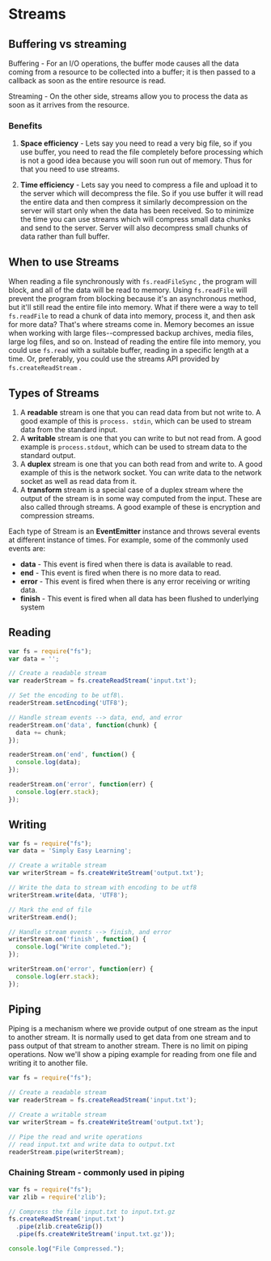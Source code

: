 # Streams

## Buffering vs streaming

Buffering - For an I/O operations, the buffer mode causes all the data coming from a resource to be collected into a buffer; it is then passed to a callback as soon as the entire resource is read.

Streaming - On the other side, streams allow you to process the data as soon as it arrives from the resource.

### Benefits

1. **Space efficiency** - Lets say you need to read a very big file, so if you use buffer, you need to read the file completely before processing which is not a good idea because you will soon run out of memory. Thus for that you need to use streams.

2. **Time efficiency** - Lets say you need to compress a file and upload it to the server which will decompress the file. So if you use buffer it will read the entire data and then compress it similarly decompression on the server will start only when the data has been received. So to minimize the time you can use streams which will compress small data chunks and send to the server. Server will also decompress small chunks of data rather than full buffer.

## When to use Streams

When reading a file synchronously with `fs.readFileSync` , the program will block, and all of the data will be read to memory. Using `fs.readFile` will prevent the program from blocking because it's an asynchronous method, but it'll still read the entire file into memory. What if there were a way to tell `fs.readFile` to read a chunk of data into memory, process it, and then ask for more data? That's where streams come in. Memory becomes an issue when working with large files--compressed backup archives, media files, large log files, and so on. Instead of reading the entire file into memory, you could use `fs.read` with a suitable buffer, reading in a specific length at a time. Or, preferably, you could use the streams API provided by `fs.createReadStream` .

## Types of Streams

1. A **readable** stream is one that you can read data from but not write to. A good example of this is `process. stdin`, which can be used to stream data from the standard input.
2. A **writable** stream is one that you can write to but not read from. A good example is `process.stdout`, which can be used to stream data to the standard output.
3. A **duplex** stream is one that you can both read from and write to. A good example of this is the network socket. You can write data to the network socket as well as read data from it.
4. A **transform** stream is a special case of a duplex stream where the output of the stream is in some way computed from the input. These are also called through streams. A good example of these is encryption and compression streams.

Each type of Stream is an **EventEmitter** instance and throws several events at different instance of times. For example, some of the commonly used events are:

- **data** - This event is fired when there is data is available to read.
- **end** - This event is fired when there is no more data to read.
- **error** - This event is fired when there is any error receiving or writing data.
- **finish** - This event is fired when all data has been flushed to underlying system

## Reading

```js
var fs = require("fs");
var data = '';

// Create a readable stream
var readerStream = fs.createReadStream('input.txt');

// Set the encoding to be utf8\.
readerStream.setEncoding('UTF8');

// Handle stream events --> data, end, and error
readerStream.on('data', function(chunk) {
  data += chunk;
});

readerStream.on('end', function() {
  console.log(data);
});

readerStream.on('error', function(err) {
  console.log(err.stack);
});
```

## Writing

```js
var fs = require("fs");
var data = 'Simply Easy Learning';

// Create a writable stream
var writerStream = fs.createWriteStream('output.txt');

// Write the data to stream with encoding to be utf8
writerStream.write(data, 'UTF8');

// Mark the end of file
writerStream.end();

// Handle stream events --> finish, and error
writerStream.on('finish', function() {
  console.log("Write completed.");
});

writerStream.on('error', function(err) {
  console.log(err.stack);
});
```

## Piping

Piping is a mechanism where we provide output of one stream as the input to another stream. It is normally used to get data from one stream and to pass output of that stream to another stream. There is no limit on piping operations. Now we'll show a piping example for reading from one file and writing it to another file.

```js
var fs = require("fs");

// Create a readable stream
var readerStream = fs.createReadStream('input.txt');

// Create a writable stream
var writerStream = fs.createWriteStream('output.txt');

// Pipe the read and write operations
// read input.txt and write data to output.txt
readerStream.pipe(writerStream);
```

### Chaining Stream - commonly used in piping

```js
var fs = require("fs");
var zlib = require('zlib');

// Compress the file input.txt to input.txt.gz
fs.createReadStream('input.txt')
  .pipe(zlib.createGzip())
  .pipe(fs.createWriteStream('input.txt.gz'));

console.log("File Compressed.");
```
